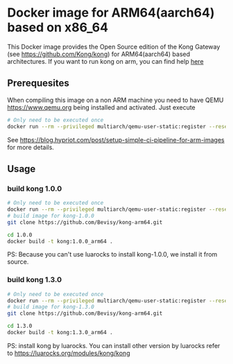 # Docker image for ARM64(aarch64) based on x86_64
This Docker image provides the Open Source edition of the Kong Gateway (see
 https://github.com/Kong/kong) for ARM64(aarch64) based architectures.
If you want to run kong on arm, you can find help [here](https://github.com/svenwal/kong-arm)

## Prerequesites
When compiling this image on a non ARM machine you need to have QEMU https://www.qemu.org being installed and activated.
Just execute
```bash
# Only need to be executed once
docker run --rm --privileged multiarch/qemu-user-static:register --reset
```
See https://blog.hypriot.com/post/setup-simple-ci-pipeline-for-arm-images for more details.

## Usage
### build kong 1.0.0
```bash
# Only need to be executed once
docker run --rm --privileged multiarch/qemu-user-static:register --reset
# build image for kong-1.0.0
git clone https://github.com/Bevisy/kong-arm64.git

cd 1.0.0
docker build -t kong:1.0.0_arm64 .
```
PS: Because you can't use luarocks to install kong-1.0.0, we install it from
 source.

### build kong 1.3.0
```bash
# Only need to be executed once
docker run --rm --privileged multiarch/qemu-user-static:register --reset
# build image for kong-1.3.0
git clone https://github.com/Bevisy/kong-arm64.git

cd 1.3.0
docker build -t kong:1.3.0_arm64 .
```
PS: install kong by luarocks. You can install other version by luarocks refer
 to https://luarocks.org/modules/kong/kong
